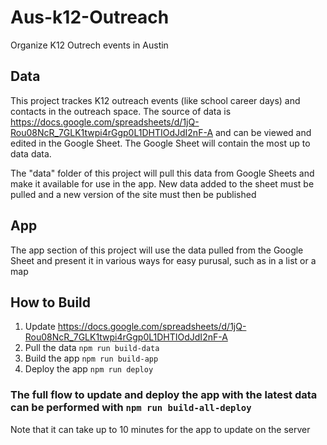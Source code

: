 # Aus-k12-Outreach
Organize K12 Outrech events in Austin

## Data
This project trackes K12 outreach events (like school career days) and contacts in the outreach space. The source of data is https://docs.google.com/spreadsheets/d/1jQ-Rou08NcR_7GLK1twpi4rGgp0L1DHTIOdJdI2nF-A and can be viewed and edited in the Google Sheet. The Google Sheet will contain the most up to data data.

The "data" folder of this project will pull this data from Google Sheets and make it available for use in the app. New data added to the sheet must be pulled and a new version of the site must then be published

## App
The app section of this project will use the data pulled from the Google Sheet and present it in various ways for easy purusal, such as in a list or a map

## How to Build
1) Update  https://docs.google.com/spreadsheets/d/1jQ-Rou08NcR_7GLK1twpi4rGgp0L1DHTIOdJdI2nF-A 
1) Pull the data ```npm run build-data```
1) Build the app ```npm run build-app```
1) Deploy the app ```npm run deploy```

### The full flow to update and deploy the app with the latest data can be performed with ```npm run build-all-deploy```
Note that it can take up to 10 minutes for the app to update on the server